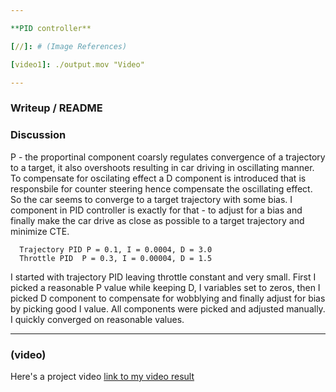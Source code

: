 ```yaml
---

**PID controller**

[//]: # (Image References)

[video1]: ./output.mov "Video"

---
```


### Writeup / README


### Discussion

P - the proportinal component coarsly regulates convergence of a trajectory to a target, it also overshoots resulting 
in car driving in oscillating manner. To compensate for oscilating effect a D component is introduced that is responsbile for
counter steering hence compensate the oscillating effect. So the car seems to converge to a target trajectory with some bias.
I component in PID controller is exactly for that - to adjust for a bias and finally make the car drive as close as possible to a 
target trajectory and minimize CTE.  

```
  Trajectory PID P = 0.1, I = 0.0004, D = 3.0
  Throttle PID  P = 0.3, I = 0.00004, D = 1.5

```

I started with trajectory PID leaving throttle constant and very small. First I picked a reasonable P value while keeping D, I variables set to zeros, then I picked D component to compensate for wobblying and finally adjust for bias by picking good I value. All components were picked and adjusted manually. I quickly converged on reasonable values.

---

### (video)

Here's a project video [link to my video result](./output.mov)

